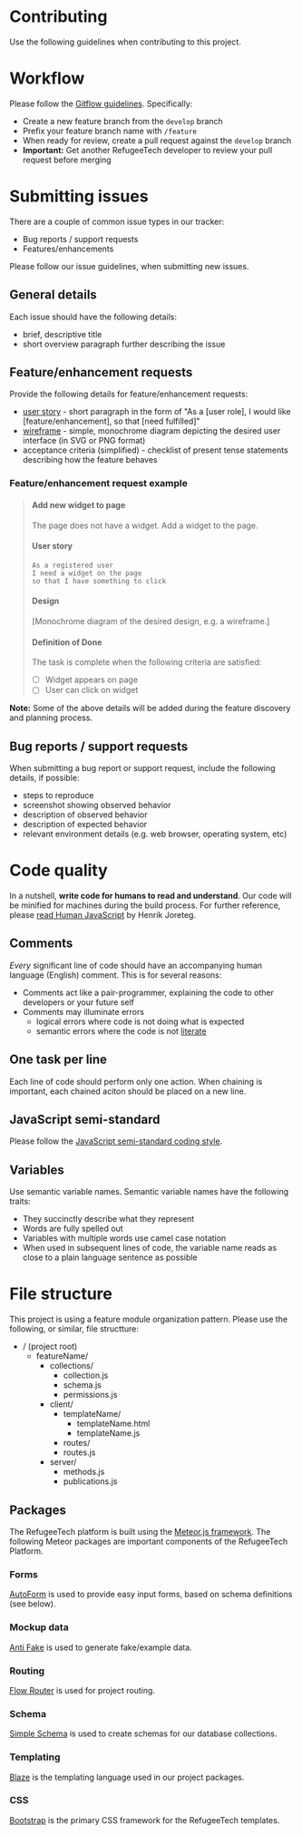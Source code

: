# Contributing
Use the following guidelines when contributing to this project.

# Workflow
Please follow the [Gitflow guidelines](http://danielkummer.github.io/git-flow-cheatsheet/). Specifically:
* Create a new feature branch from the `develop` branch
* Prefix your feature branch name with `/feature`
* When ready for review, create a pull request against the `develop` branch
 * **Important:** Get another RefugeeTech developer to review your pull request before merging

# Submitting issues
There are a couple of common issue types in our tracker:
* Bug reports / support requests
* Features/enhancements
 
Please follow our issue guidelines, when submitting new issues.

## General details
Each issue should have the following details:
* brief, descriptive title
* short overview paragraph further describing the issue
 
## Feature/enhancement requests
Provide the following details for feature/enhancement requests:

* [user story](https://en.wikipedia.org/wiki/User_story) - short paragraph in the form of "As a [user role], I would like [feature/enhancement], so that [need fulfilled]"
* [wireframe](https://en.wikipedia.org/wiki/Website_wireframe) - simple, monochrome diagram depicting the desired user interface (in SVG or PNG format)
* acceptance criteria (simplified) - checklist of present tense statements describing how the feature behaves
 
### Feature/enhancement request example

> #### Add new widget to page
>
> The page does not have a widget. Add a widget to the page.
>
> #### User story
> ```
> As a registered user
> I need a widget on the page
> so that I have something to click
> ```
>
> #### Design
> [Monochrome diagram of the desired design, e.g. a wireframe.]
>
> #### Definition of Done
> The task is complete when the following criteria are satisfied:
> * [ ] Widget appears on page
> * [ ] User can click on widget
 
**Note:** Some of the above details will be added during the feature discovery and planning process.

## Bug reports / support requests
When submitting a bug report or support request, include the following details, if possible:

* steps to reproduce
* screenshot showing observed behavior
* description of observed behavior
* description of expected behavior
* relevant environment details (e.g. web browser, operating system, etc)

# Code quality
In a nutshell, **write code for humans to read and understand**. Our code will be minified for machines during the build process. For further reference, please [read Human JavaScript](http://read.humanjavascript.com/) by Henrik Joreteg.

## Comments
*Every* significant line of code should have an accompanying human language (English) comment. This is for several reasons:

* Comments act like a pair-programmer, explaining the code to other developers or your future self
* Comments may illuminate errors
  * logical errors where code is not doing what is expected
  * semantic errors where the code is not [literate](https://en.wikipedia.org/wiki/Literate_programming)

## One task per line
Each line of code should perform only one action. When chaining is important, each chained aciton should be placed on a new line.

## JavaScript semi-standard
Please follow the [JavaScript semi-standard coding style](https://github.com/Flet/semistandard).

## Variables
Use semantic variable names. Semantic variable names have the following traits:

* They succinctly describe what they represent
* Words are fully spelled out
* Variables with multiple words use camel case notation
* When used in subsequent lines of code, the variable name reads as close to a plain language sentence as possible

# File structure
This project is using a feature module organization pattern. Please use the following, or similar, file structture:

  * / (project root)
    * featureName/
      * collections/
        * collection.js
        * schema.js
        * permissions.js
      * client/
        * templateName/
          * templateName.html
          * templateName.js
         * routes/
          * routes.js 
      * server/
        * methods.js
        * publications.js

## Packages
The RefugeeTech platform is built using the [Meteor.js framework](https://meteor.com). The following Meteor packages are important components of the RefugeeTech Platform.

### Forms
[AutoForm](https://github.com/aldeed/meteor-autoform) is used to provide easy input forms, based on schema definitions (see below).

### Mockup data
[Anti Fake](https://github.com/anticoders/meteor-fake/) is used to generate fake/example data.

### Routing
[Flow Router](https://github.com/kadirahq/flow-router) is used for project routing.

### Schema
[Simple Schema](https://github.com/aldeed/meteor-simple-schema) is used to create schemas for our database collections.

### Templating
[Blaze](https://meteor.github.io/blaze/) is the templating language used in our project packages.

### CSS
[Bootstrap](http://getbootstrap.com/) is the primary CSS framework for the RefugeeTech templates.
